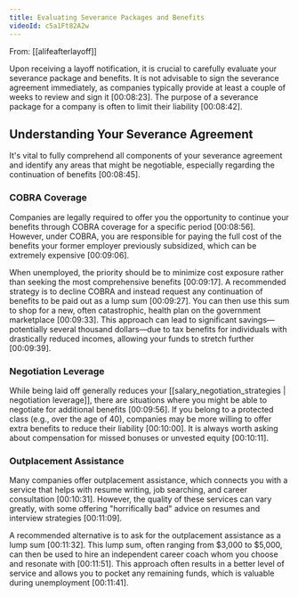 ```yaml
---
title: Evaluating Severance Packages and Benefits
videoId: c5a1Ft82A2w
---
```


From: [[alifeafterlayoff]] <br/> 

Upon receiving a layoff notification, it is crucial to carefully evaluate your severance package and benefits. It is not advisable to sign the severance agreement immediately, as companies typically provide at least a couple of weeks to review and sign it <a class="yt-timestamp" data-t="00:08:23">[00:08:23]</a>. The purpose of a severance package for a company is often to limit their liability <a class="yt-timestamp" data-t="00:08:42">[00:08:42]</a>.

## Understanding Your Severance Agreement

It's vital to fully comprehend all components of your severance agreement and identify any areas that might be negotiable, especially regarding the continuation of benefits <a class="yt-timestamp" data-t="00:08:45">[00:08:45]</a>.

### COBRA Coverage

Companies are legally required to offer you the opportunity to continue your benefits through COBRA coverage for a specific period <a class="yt-timestamp" data-t="00:08:56">[00:08:56]</a>. However, under COBRA, you are responsible for paying the full cost of the benefits your former employer previously subsidized, which can be extremely expensive <a class="yt-timestamp" data-t="00:09:06">[00:09:06]</a>.

When unemployed, the priority should be to minimize cost exposure rather than seeking the most comprehensive benefits <a class="yt-timestamp" data-t="00:09:17">[00:09:17]</a>. A recommended strategy is to decline COBRA and instead request any continuation of benefits to be paid out as a lump sum <a class="yt-timestamp" data-t="00:09:27">[00:09:27]</a>. You can then use this sum to shop for a new, often catastrophic, health plan on the government marketplace <a class="yt-timestamp" data-t="00:09:33">[00:09:33]</a>. This approach can lead to significant savings—potentially several thousand dollars—due to tax benefits for individuals with drastically reduced incomes, allowing your funds to stretch further <a class="yt-timestamp" data-t="00:09:39">[00:09:39]</a>.

### Negotiation Leverage

While being laid off generally reduces your [[salary_negotiation_strategies | negotiation leverage]], there are situations where you might be able to negotiate for additional benefits <a class="yt-timestamp" data-t="00:09:56">[00:09:56]</a>. If you belong to a protected class (e.g., over the age of 40), companies may be more willing to offer extra benefits to reduce their liability <a class="yt-timestamp" data-t="00:10:00">[00:10:00]</a>. It is always worth asking about compensation for missed bonuses or unvested equity <a class="yt-timestamp" data-t="00:10:11">[00:10:11]</a>.

### Outplacement Assistance

Many companies offer outplacement assistance, which connects you with a service that helps with resume writing, job searching, and career consultation <a class="yt-timestamp" data-t="00:10:31">[00:10:31]</a>. However, the quality of these services can vary greatly, with some offering "horrifically bad" advice on resumes and interview strategies <a class="yt-timestamp" data-t="00:11:09">[00:11:09]</a>.

A recommended alternative is to ask for the outplacement assistance as a lump sum <a class="yt-timestamp" data-t="00:11:32">[00:11:32]</a>. This lump sum, often ranging from $3,000 to $5,000, can then be used to hire an independent career coach whom you choose and resonate with <a class="yt-timestamp" data-t="00:11:51">[00:11:51]</a>. This approach often results in a better level of service and allows you to pocket any remaining funds, which is valuable during unemployment <a class="yt-timestamp" data-t="00:11:41">[00:11:41]</a>.